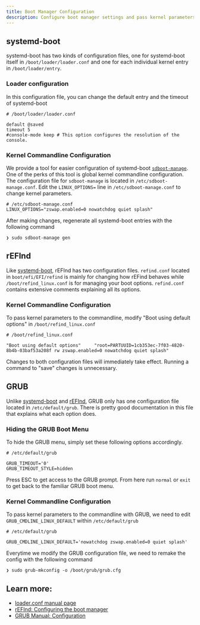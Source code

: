 ```yaml
---
title: Boot Manager Configuration
description: Configure boot manager settings and pass kernel parameters to the command line
---
```


## systemd-boot

systemd-boot has two kinds of configuration files, one for systemd-boot itself in `/boot/loader/loader.conf` and one for each
individual kernel entry in `/boot/loader/entry`.

### Loader configuration
In this configuration file, you can change the default entry and the timeout of systemd-boot

```shell
# /boot/loader/loader.conf

default @saved
timeout 5
#console-mode keep # This option configures the resolution of the console.
```

### Kernel Commandline Configuration
We provide a tool for easier configuration of systemd-boot [`sdboot-manage`](https://github.com/CachyOS/CachyOS-PKGBUILDS/tree/master/systemd-boot-manager).
One of the perks of this tool is global kernel commandline configuration. The configuration file for `sdboot-manage` is located in `/etc/sdboot-manage.conf`.
Edit the `LINUX_OPTIONS=` line in `/etc/sdboot-manage.conf` to change kernel parameters.

```shell
# /etc/sdboot-manage.conf
LINUX_OPTIONS="zswap.enabled=0 nowatchdog quiet splash"
```

After making changes, regenerate all systemd-boot entries with the following command

```shell
❯ sudo sdboot-manage gen
```

## rEFInd

Like [systemd-boot](/configuration/boot_manager_configuration#systemd-boot), rEFInd has two configuration files. `refind.conf` located in
`boot/efi/EFI/refind` is mainly for changing how rEFind behaves while `/boot/refind_linux.conf` is for managing your boot options.
`refind.conf` contains extensive comments explaining all its options.

### Kernel Commandline Configuration

To pass kernel parameters to the commandline, modify "Boot using default options" in `/boot/refind_linux.conf`

```shell
# /boot/refind_linux.conf

"Boot using default options"     "root=PARTUUID=1cb353ec-7f03-4820-8b4b-03baf53a208f rw zswap.enabled=0 nowatchdog quiet splash"
```

Changes to both configuration files will immediately take effect. Running a command to "save" changes is unnecessary.

## GRUB

Unlike [systemd-boot](/configuration/boot_manager_configuration#systemd-boot) and [rEFInd](/configuration/boot_manager_configuration#refind),
GRUB only has one configuration file located in `/etc/default/grub`. There is pretty good documentation in this file that explains what
each option does.

### Hiding the GRUB Boot Menu

To hide the GRUB menu, simply set these following options accordingly.

```shell
# /etc/default/grub

GRUB_TIMEOUT='0'
GRUB_TIMEOUT_STYLE=hidden
```

Press ESC to get access to the GRUB prompt. From here run `normal` or `exit` to get back to the familiar GRUB boot menu.

### Kernel Commandline Configuration

To pass kernel parameters to the commandline with GRUB, we need to edit `GRUB_CMDLINE_LINUX_DEFAULT` within `/etc/default/grub`

```shell
# /etc/default/grub

GRUB_CMDLINE_LINUX_DEFAULT='nowatchdog zswap.enabled=0 quiet splash'
```

Everytime we modify the GRUB configuration file, we need to remake the config with the following command

```shell
❯ sudo grub-mkconfig -o /boot/grub/grub.cfg
```

## Learn more:
- [loader.conf manual page](https://man.archlinux.org/man/loader.conf.5)
- [rEFInd: Configuring the boot manager](https://www.rodsbooks.com/refind/configfile.html)
- [GRUB Manual: Configuration](https://www.gnu.org/software/grub/manual/grub/grub.html#Configuration)
